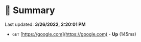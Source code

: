 # 📖 Summary
Last updated: **3/26/2022, 2:20:01 PM**

- `GET` [https://google.com](https://google.com) - **Up** (145ms)
